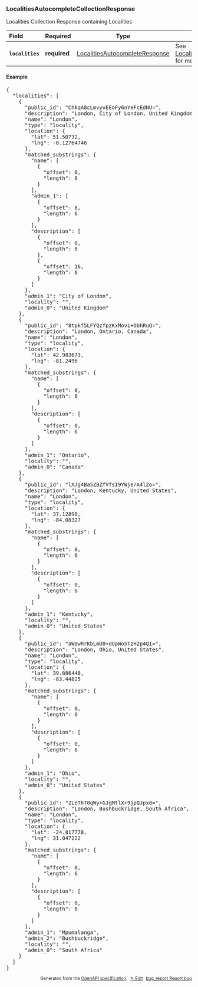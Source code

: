 <!--- This is a generated file, do not edit! -->
<!--- [START woosmap_http_schema_localitiesautocompletecollectionresponse] -->
<h3 class="schema-object" id="LocalitiesAutocompleteCollectionResponse">LocalitiesAutocompleteCollectionResponse</h3>

Localities Collection Response containing Localities

| Field                                                                                                                                 | Required     | Type                                                                                               | Description                                                                                                                  |
| :------------------------------------------------------------------------------------------------------------------------------------ | ------------ | -------------------------------------------------------------------------------------------------- | ---------------------------------------------------------------------------------------------------------------------------- |
| <h4 id="LocalitiesAutocompleteCollectionResponse-localities" class="add-link schema-object-property-key"><code>localities</code></h4> | **required** | [LocalitiesAutocompleteResponse](#LocalitiesAutocompleteResponse "LocalitiesAutocompleteResponse") | See [LocalitiesAutocompleteResponse](#LocalitiesAutocompleteResponse "LocalitiesAutocompleteResponse") for more information. |

<h4 class="schema-object-example" id="LocalitiesAutocompleteCollectionResponse-example">Example</h4>

<pre class="notranslate lang-json prettyprint">{
  "localities": [
    {
      "public_id": "Ch6qA8cLmvyvEEoFy6nYeFcEdNU=",
      "description": "London, City of London, United Kingdom",
      "name": "London",
      "type": "locality",
      "location": {
        "lat": 51.50732,
        "lng": -0.12764746
      },
      "matched_substrings": {
        "name": [
          {
            "offset": 0,
            "length": 6
          }
        ],
        "admin_1": [
          {
            "offset": 8,
            "length": 6
          }
        ],
        "description": [
          {
            "offset": 0,
            "length": 6
          },
          {
            "offset": 16,
            "length": 6
          }
        ]
      },
      "admin_1": "City of London",
      "locality": "",
      "admin_0": "United Kingdom"
    },
    {
      "public_id": "8tpkf5LFYQzfpzKxMovi+ObhRuQ=",
      "description": "London, Ontario, Canada",
      "name": "London",
      "type": "locality",
      "location": {
        "lat": 42.983673,
        "lng": -81.2496
      },
      "matched_substrings": {
        "name": [
          {
            "offset": 0,
            "length": 6
          }
        ],
        "description": [
          {
            "offset": 0,
            "length": 6
          }
        ]
      },
      "admin_1": "Ontario",
      "locality": "",
      "admin_0": "Canada"
    },
    {
      "public_id": "lXJg4Ba5ZBZfVfsI9YWje/A4l2o=",
      "description": "London, Kentucky, United States",
      "name": "London",
      "type": "locality",
      "location": {
        "lat": 37.12898,
        "lng": -84.08327
      },
      "matched_substrings": {
        "name": [
          {
            "offset": 0,
            "length": 6
          }
        ],
        "description": [
          {
            "offset": 0,
            "length": 6
          }
        ]
      },
      "admin_1": "Kentucky",
      "locality": "",
      "admin_0": "United States"
    },
    {
      "public_id": "aWawRrKbLmU0+dUpWo5TzH2p4QI=",
      "description": "London, Ohio, United States",
      "name": "London",
      "type": "locality",
      "location": {
        "lat": 39.886448,
        "lng": -83.44825
      },
      "matched_substrings": {
        "name": [
          {
            "offset": 0,
            "length": 6
          }
        ],
        "description": [
          {
            "offset": 0,
            "length": 6
          }
        ]
      },
      "admin_1": "Ohio",
      "locality": "",
      "admin_0": "United States"
    },
    {
      "public_id": "ZLeThT8qWy+GJgMtlX+9jpQJpx8=",
      "description": "London, Bushbuckridge, South Africa",
      "name": "London",
      "type": "locality",
      "location": {
        "lat": -24.817778,
        "lng": 31.047222
      },
      "matched_substrings": {
        "name": [
          {
            "offset": 0,
            "length": 6
          }
        ],
        "description": [
          {
            "offset": 0,
            "length": 6
          }
        ]
      },
      "admin_1": "Mpumalanga",
      "admin_2": "Bushbuckridge",
      "locality": "",
      "admin_0": "South Africa"
    }
  ]
}</pre>

<p style="text-align: right; font-size: smaller;">Generated from the <a data-label="openapi-github" href="https://github.com/woosmap/openapi-specification" title="Woosmap OpenAPI Specification" class="external">OpenAPI specification</a>.
<a data-label="openapi-github-woosmap-http-schema-localitiesautocompletecollectionresponse" data-action="edit" style="margin-left: 5px;" href="https://github.com/woosmap/openapi-specification/blob/main/specification/schemas/LocalitiesAutocompleteCollectionResponse.yml" title="Edit on GitHub">✎ Edit</a>
<a data-label="openapi-github-woosmap-http-schema-localitiesautocompletecollectionresponse" data-action="bug" style="margin-left: 5px;" href="https://github.com/woosmap/openapi-specification/issues/new?assignees=&labels=type%3A+bug%2C+triage+me&template=bug_report.md&title=[schemas] Bug - LocalitiesAutocompleteCollectionResponse" title="File bug for schemas on GitHub"><span class="material-icons">bug_report</span> Report bug</a>
</p>

<!--- [END woosmap_http_schema_localitiesautocompletecollectionresponse] -->
